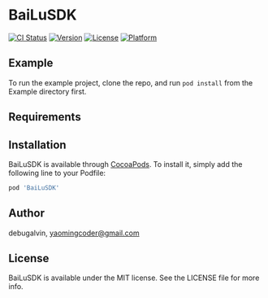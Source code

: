 # BaiLuSDK

[![CI Status](https://img.shields.io/travis/debugalvin/BaiLuSDK.svg?style=flat)](https://travis-ci.org/debugalvin/BaiLuSDK)
[![Version](https://img.shields.io/cocoapods/v/BaiLuSDK.svg?style=flat)](https://cocoapods.org/pods/BaiLuSDK)
[![License](https://img.shields.io/cocoapods/l/BaiLuSDK.svg?style=flat)](https://cocoapods.org/pods/BaiLuSDK)
[![Platform](https://img.shields.io/cocoapods/p/BaiLuSDK.svg?style=flat)](https://cocoapods.org/pods/BaiLuSDK)

## Example

To run the example project, clone the repo, and run `pod install` from the Example directory first.

## Requirements

## Installation

BaiLuSDK is available through [CocoaPods](https://cocoapods.org). To install
it, simply add the following line to your Podfile:

```ruby
pod 'BaiLuSDK'
```

## Author

debugalvin, yaomingcoder@gmail.com

## License

BaiLuSDK is available under the MIT license. See the LICENSE file for more info.
